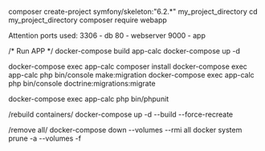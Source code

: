 
composer create-project symfony/skeleton:"6.2.*" my_project_directory
cd my_project_directory
composer require webapp

Attention ports used:
3306 - db 
80 - webserver
9000 - app

/* Run APP */ 
docker-compose build app-calc
docker-compose up -d 

docker-compose exec app-calc composer install
docker-compose exec app-calc php bin/console make:migration
docker-compose exec app-calc php bin/console doctrine:migrations:migrate

docker-compose exec app-calc php bin/phpunit

/rebuild containers/
docker-compose up -d --build --force-recreate

/remove all/
docker-compose down --volumes --rmi all
docker system prune -a --volumes -f

